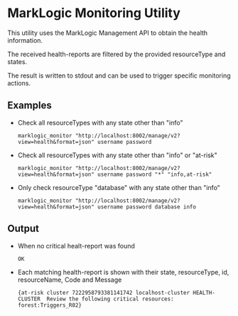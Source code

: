 # MarkLogic Monitoring Utility
This utility uses the MarkLogic Management API to obtain the health information.

The received health-reports are filtered by the provided resourceType and states.

The result is written to stdout and can be used to trigger specific monitoring actions.

## Examples 
* Check all resourceTypes with any state other than "info"

  `marklogic_monitor "http://localhost:8002/manage/v2?view=health&format=json" username password`

* Check all resourceTypes with any state other than "info" or "at-risk"

  `marklogic_monitor "http://localhost:8002/manage/v2?view=health&format=json" username password "*" "info,at-risk"` 

* Only check resourceType "database" with any state other than "info"
  
  `marklogic_monitor "http://localhost:8002/manage/v2?view=health&format=json" username password database info`

## Output 
* When no critical healt-report was found
  
  `OK` 
 
* Each matching health-report is shown with their state, resourceType, id, resourceName, Code and Message
  
  `{at-risk cluster 7222958793381141742 localhost-cluster HEALTH-CLUSTER  Review the following critical resources: forest:Triggers_R02}` 
 

